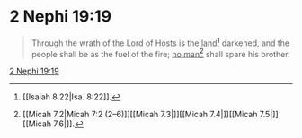 # 2 Nephi 19:19

> Through the wrath of the Lord of Hosts is the <u>land</u>[^a] darkened, and the people shall be as the fuel of the fire; <u>no man</u>[^b] shall spare his brother.

[2 Nephi 19:19](https://www.churchofjesuschrist.org/study/scriptures/bofm/2-ne/19?lang=eng&id=p19#p19)


[^a]: [[Isaiah 8.22|Isa. 8:22]].  
[^b]: [[Micah 7.2|Micah 7:2 (2–6)]][[Micah 7.3|]][[Micah 7.4|]][[Micah 7.5|]][[Micah 7.6|]].  
